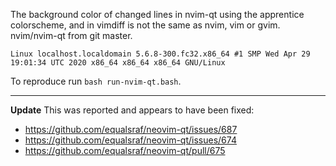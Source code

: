 The background color of changed lines in nvim-qt using the apprentice colorscheme,
and in vimdiff is not the same as nvim, vim or gvim. nvim/nvim-qt from git master.

```
Linux localhost.localdomain 5.6.8-300.fc32.x86_64 #1 SMP Wed Apr 29 19:01:34 UTC 2020 x86_64 x86_64 x86_64 GNU/Linux
```

To reproduce run `bash run-nvim-qt.bash`.

---

**Update** This was reported and appears to have been fixed:

- https://github.com/equalsraf/neovim-qt/issues/687
- https://github.com/equalsraf/neovim-qt/issues/674
- https://github.com/equalsraf/neovim-qt/pull/675
